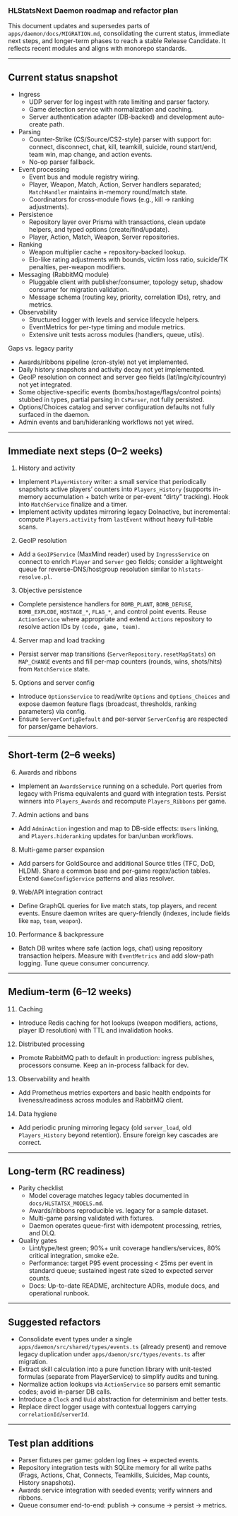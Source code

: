 ### HLStatsNext Daemon roadmap and refactor plan

This document updates and supersedes parts of `apps/daemon/docs/MIGRATION.md`, consolidating the current status, immediate next steps, and longer-term phases to reach a stable Release Candidate. It reflects recent modules and aligns with monorepo standards.

---

## Current status snapshot

- Ingress
  - UDP server for log ingest with rate limiting and parser factory.
  - Game detection service with normalization and caching.
  - Server authentication adapter (DB-backed) and development auto-create path.
- Parsing
  - Counter-Strike (CS/Source/CS2-style) parser with support for: connect, disconnect, chat, kill, teamkill, suicide, round start/end, team win, map change, and action events.
  - No-op parser fallback.
- Event processing
  - Event bus and module registry wiring.
  - Player, Weapon, Match, Action, Server handlers separated; `MatchHandler` maintains in-memory round/match state.
  - Coordinators for cross-module flows (e.g., kill → ranking adjustments).
- Persistence
  - Repository layer over Prisma with transactions, clean update helpers, and typed options (create/find/update).
  - Player, Action, Match, Weapon, Server repositories.
- Ranking
  - Weapon multiplier cache + repository-backed lookup.
  - Elo-like rating adjustments with bounds, victim loss ratio, suicide/TK penalties, per-weapon modifiers.
- Messaging (RabbitMQ module)
  - Pluggable client with publisher/consumer, topology setup, shadow consumer for migration validation.
  - Message schema (routing key, priority, correlation IDs), retry, and metrics.
- Observability
  - Structured logger with levels and service lifecycle helpers.
  - EventMetrics for per-type timing and module metrics.
  - Extensive unit tests across modules (handlers, queue, utils).

Gaps vs. legacy parity

- Awards/ribbons pipeline (cron-style) not yet implemented.
- Daily history snapshots and activity decay not yet implemented.
- GeoIP resolution on connect and server geo fields (lat/lng/city/country) not yet integrated.
- Some objective-specific events (bombs/hostage/flags/control points) stubbed in types, partial parsing in `CsParser`, not fully persisted.
- Options/Choices catalog and server configuration defaults not fully surfaced in the daemon.
- Admin events and ban/hideranking workflows not yet wired.

---

## Immediate next steps (0–2 weeks)

1. History and activity

- Implement `PlayerHistory` writer: a small service that periodically snapshots active players’ counters into `Players_History` (supports in-memory accumulation + batch write or per-event “dirty” tracking). Hook into `MatchService` finalize and a timer.
- Implement activity updates mirroring legacy DoInactive, but incremental: compute `Players.activity` from `lastEvent` without heavy full-table scans.

2. GeoIP resolution

- Add a `GeoIPService` (MaxMind reader) used by `IngressService` on connect to enrich `Player` and `Server` geo fields; consider a lightweight queue for reverse-DNS/hostgroup resolution similar to `hlstats-resolve.pl`.

3. Objective persistence

- Complete persistence handlers for `BOMB_PLANT`, `BOMB_DEFUSE`, `BOMB_EXPLODE`, `HOSTAGE_*`, `FLAG_*`, and control point events. Reuse `ActionService` where appropriate and extend `Actions` repository to resolve action IDs by `(code, game, team)`.

4. Server map and load tracking

- Persist server map transitions (`ServerRepository.resetMapStats`) on `MAP_CHANGE` events and fill per-map counters (rounds, wins, shots/hits) from `MatchService` state.

5. Options and server config

- Introduce `OptionsService` to read/write `Options` and `Options_Choices` and expose daemon feature flags (broadcast, thresholds, ranking parameters) via config.
- Ensure `ServerConfigDefault` and per-server `ServerConfig` are respected for parser/game behaviors.

---

## Short-term (2–6 weeks)

6. Awards and ribbons

- Implement an `AwardsService` running on a schedule. Port queries from legacy with Prisma equivalents and guard with integration tests. Persist winners into `Players_Awards` and recompute `Players_Ribbons` per game.

7. Admin actions and bans

- Add `AdminAction` ingestion and map to DB-side effects: `Users` linking, and `Players.hideranking` updates for ban/unban workflows.

8. Multi-game parser expansion

- Add parsers for GoldSource and additional Source titles (TFC, DoD, HLDM). Share a common base and per-game regex/action tables. Extend `GameConfigService` patterns and alias resolver.

9. Web/API integration contract

- Define GraphQL queries for live match stats, top players, and recent events. Ensure daemon writes are query-friendly (indexes, include fields like `map`, `team`, `weapon`).

10. Performance & backpressure

- Batch DB writes where safe (action logs, chat) using repository transaction helpers. Measure with `EventMetrics` and add slow-path logging. Tune queue consumer concurrency.

---

## Medium-term (6–12 weeks)

11. Caching

- Introduce Redis caching for hot lookups (weapon modifiers, actions, player ID resolution) with TTL and invalidation hooks.

12. Distributed processing

- Promote RabbitMQ path to default in production: ingress publishes, processors consume. Keep an in-process fallback for dev.

13. Observability and health

- Add Prometheus metrics exporters and basic health endpoints for liveness/readiness across modules and RabbitMQ client.

14. Data hygiene

- Add periodic pruning mirroring legacy (old `server_load`, old `Players_History` beyond retention). Ensure foreign key cascades are correct.

---

## Long-term (RC readiness)

- Parity checklist
  - Model coverage matches legacy tables documented in `docs/HLSTATSX_MODELS.md`.
  - Awards/ribbons reproducible vs. legacy for a sample dataset.
  - Multi-game parsing validated with fixtures.
  - Daemon operates queue-first with idempotent processing, retries, and DLQ.
- Quality gates
  - Lint/type/test green; 90%+ unit coverage handlers/services, 80% critical integration, smoke e2e.
  - Performance: target P95 event processing < 25ms per event in standard queue; sustained ingest rate sized to expected server counts.
  - Docs: Up-to-date README, architecture ADRs, module docs, and operational runbook.

---

## Suggested refactors

- Consolidate event types under a single `apps/daemon/src/shared/types/events.ts` (already present) and remove legacy duplication under `apps/daemon/src/types/events.ts` after migration.
- Extract skill calculation into a pure function library with unit-tested formulas (separate from PlayerService) to simplify audits and tuning.
- Normalize action lookups via `ActionService` so parsers emit semantic codes; avoid in-parser DB calls.
- Introduce a `Clock` and `Uuid` abstraction for determinism and better tests.
- Replace direct logger usage with contextual loggers carrying `correlationId`/`serverId`.

---

## Test plan additions

- Parser fixtures per game: golden log lines → expected events.
- Repository integration tests with SQLite memory for all write paths (Frags, Actions, Chat, Connects, Teamkills, Suicides, Map counts, History snapshots).
- Awards service integration with seeded events; verify winners and ribbons.
- Queue consumer end-to-end: publish → consume → persist → metrics.
